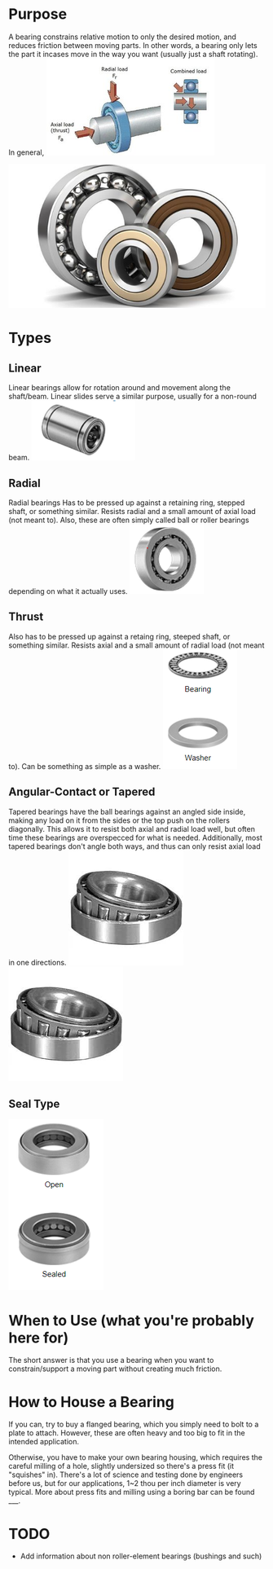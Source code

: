<!-- TITLE: Bearings -->
<!-- SUBTITLE: How you support things that move -->

# Purpose
A bearing constrains relative motion to only the desired motion, and reduces friction between moving parts. In other words, a bearing only lets the part it incases move in the way you want (usually just a shaft rotating). In general, 
![Rsz Skf Loads Diagram](/uploads/machine-components/rsz-skf-loads-diagram.jpg "Rsz Skf Loads Diagram")

![Bc 881 Eac 5745 483 D 8 D 41 Bc 765 B 01822 E Bearings Image Extra Large](/uploads/bc-881-eac-5745-483-d-8-d-41-bc-765-b-01822-e-bearings-image-extra-large.jpeg "Bc 881 Eac 5745 483 D 8 D 41 Bc 765 B 01822 E Bearings Image Extra Large")

# Types

## Linear
Linear bearings allow for rotation around and movement along the shaft/beam. Linear slides serve a similar purpose, usually for a non-round beam.
![Linearbearing](/uploads/linearbearing.png "Linearbearing")
## Radial
Radial bearings Has to be pressed up against a retaining ring, stepped shaft, or something similar. Resists radial and a small amount of axial load (not meant to). Also, these are often simply called ball or roller bearings depending on what it actually uses. 
![Ballbearing](/uploads/ballbearing.png "Ballbearing")
## Thrust
Also has to be pressed up against a retaing ring, steeped shaft, or something similar. Resists axial and a small amount of radial load (not meant to). Can be something as simple as a washer.
![Thrust](/uploads/thrust.png "Thrust")
## Angular-Contact or Tapered
Tapered bearings have the ball bearings against an angled side inside, making any load on it from the sides or the top push on the rollers diagonally. This allows it to resist both axial and radial load well, but often time these bearings are overspecced for what is needed. Additionally, most tapered bearings don't angle both ways, and thus can only resist axial load in one directions.
![Download](/uploads/machine-components/download.jpg "Download")![Download](/uploads/machine-components/download.jpg "Download")

## Seal Type

![Tapered](/uploads/tapered.png "Tapered")
# When to Use (what you're probably here for)
The short answer is that you use a bearing when you want to constrain/support a moving part without creating much friction. 


# How to House a Bearing
If you can, try to buy a flanged bearing, which you simply need to bolt to a plate to attach. However, these are often heavy and too big to fit in the intended application.

Otherwise, you have to make your own bearing housing, which requires the careful milling of a hole, slightly undersized so there's a press fit (it "squishes" in). There's a lot of science and testing done by engineers before us, but for our applications, 1~2 thou per inch diameter is very typical. More about press fits and milling using a boring bar can be found ___.

# TODO
* Add information about non roller-element bearings (bushings and such)
